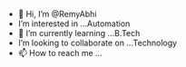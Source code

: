 - 👋 Hi, I’m @RemyAbhi
-  I’m interested in ...Automation 
- 🌱 I’m currently learning ...B.Tech
-  I’m looking to collaborate on ...Technology 
- 📫 How to reach me ...

<!---
RemyAbhi/RemyAbhi is a ✨ special ✨ repository because its `README.md` (this file) appears on your GitHub profile.
You can click the Preview link to take a look at your changes.
--->
